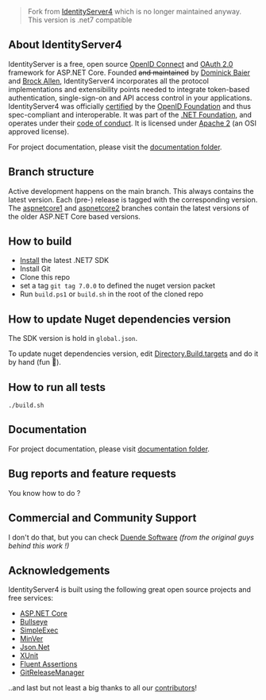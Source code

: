 > Fork from [IdentityServer4](https://github.com/IdentityServer/IdentityServer4) which is no longer maintained anyway.  
> This version is .net7 compatible


## About IdentityServer4

IdentityServer is a free, open source [OpenID Connect](http://openid.net/connect/) and [OAuth 2.0](https://tools.ietf.org/html/rfc6749) framework for ASP.NET Core.
Founded ~~and maintained~~ by [Dominick Baier](https://twitter.com/leastprivilege) and [Brock Allen](https://twitter.com/brocklallen), IdentityServer4 incorporates all the protocol implementations and extensibility points needed to integrate token-based authentication, single-sign-on and API access control in your applications.
IdentityServer4 was officially [certified](https://openid.net/certification/) by the [OpenID Foundation](https://openid.net) and thus spec-compliant and interoperable.
It was part of the [.NET Foundation](https://www.dotnetfoundation.org/), and operates under their [code of conduct](https://www.dotnetfoundation.org/code-of-conduct). It is licensed under [Apache 2](https://opensource.org/licenses/Apache-2.0) (an OSI approved license).

For project documentation, please visit the [documentation folder](docs/).

## Branch structure
Active development happens on the main branch. This always contains the latest version. Each (pre-) release is tagged with the corresponding version. The [aspnetcore1](https://github.com/IdentityServer/IdentityServer4/tree/aspnetcore1) and [aspnetcore2](https://github.com/IdentityServer/IdentityServer4/tree/aspnetcore2) branches contain the latest versions of the older ASP.NET Core based versions.

## How to build

* [Install](https://www.microsoft.com/net/download/core#/current) the latest .NET7 SDK
* Install Git
* Clone this repo
* set a tag `git tag 7.0.0` to defined the nuget version packet
* Run `build.ps1` or `build.sh` in the root of the cloned repo

## How to update Nuget dependencies version
The SDK version is hold in `global.json`.

To update nuget dependencies version, edit [Directory.Build.targets](src/Directory.Build.targets) and do it by hand (fun 🎉).

## How to run all tests

```shell
./build.sh
```

## Documentation
For project documentation, please visit [documentation folder](docs/).

## Bug reports and feature requests
You know how to do ?

## Commercial and Community Support
I don't do that, but you can check [Duende Software](https://duendesoftware.com/products/identityserver) *(from the original guys behind this work !)*

## Acknowledgements
IdentityServer4 is built using the following great open source projects and free services:

* [ASP.NET Core](https://github.com/dotnet/aspnetcore)
* [Bullseye](https://github.com/adamralph/bullseye)
* [SimpleExec](https://github.com/adamralph/simple-exec)
* [MinVer](https://github.com/adamralph/minver)
* [Json.Net](http://www.newtonsoft.com/json)
* [XUnit](https://xunit.github.io/)
* [Fluent Assertions](http://www.fluentassertions.com/)
* [GitReleaseManager](https://github.com/GitTools/GitReleaseManager)

..and last but not least a big thanks to all our [contributors](https://github.com/IdentityServer/IdentityServer4/graphs/contributors)!
